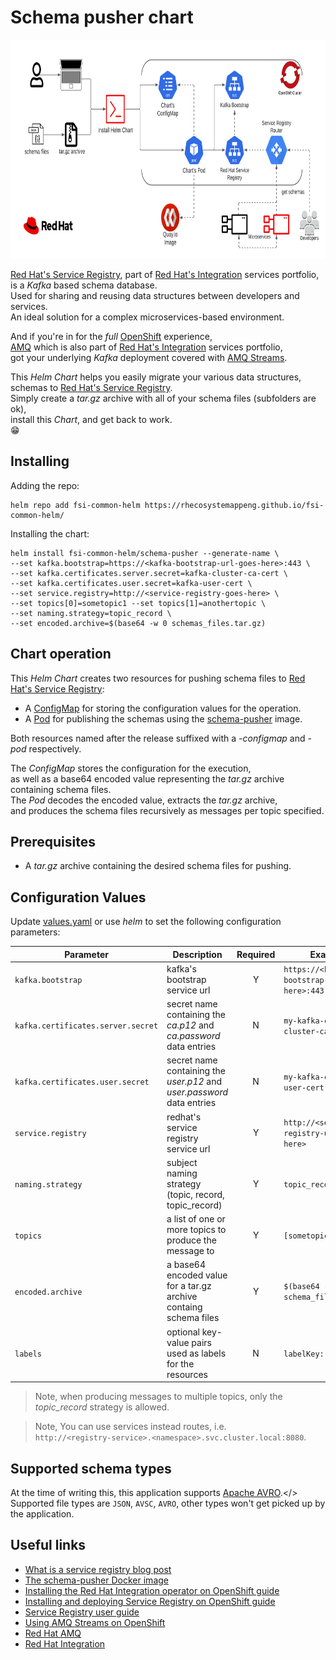 # Schema pusher chart

<!-- markdownlint-disable -->
<a href="https://www.redhat.com/en">
    <img src="https://raw.githubusercontent.com/RHEcosystemAppEng/fsi-common-helm/main/schema-pusher/images/schema_pusher_helm_chart_flow.png" width="800" height="350" alt="">
</a>
<!-- markdownlint-restore -->

[Red Hat's Service Registry][10], part of [Red Hat's Integration][11] services portfolio,</br>
is a *Kafka* based schema database.</br>
Used for sharing and reusing data structures between developers and services.</br>
An ideal solution for a complex microservices-based environment.</br>

And if you're in for the *full* [OpenShift][12] experience,</br>
[AMQ][13] which is also part of [Red Hat's Integration][11] services portfolio,</br>
got your underlying *Kafka* deployment covered with [AMQ Streams][14].

This *Helm Chart* helps you easily migrate your various data structures, schemas to [Red Hat's Service Registry][10].</br>
Simply create a *tar.gz* archive with all of your schema files (subfolders are ok),</br>
install this *Chart*, and get back to work.</br>
:grin:

## Installing

Adding the repo:

```shell
helm repo add fsi-common-helm https://rhecosystemappeng.github.io/fsi-common-helm/
```

Installing the chart:

```shell
helm install fsi-common-helm/schema-pusher --generate-name \
--set kafka.bootstrap=https://<kafka-bootstrap-url-goes-here>:443 \
--set kafka.certificates.server.secret=kafka-cluster-ca-cert \
--set kafka.certificates.user.secret=kafka-user-cert \
--set service.registry=http://<service-registry-goes-here> \
--set topics[0]=sometopic1 --set topics[1]=anothertopic \
--set naming.strategy=topic_record \
--set encoded.archive=$(base64 -w 0 schemas_files.tar.gz)
```

## Chart operation

This *Helm Chart* creates two resources for pushing schema files to [Red Hat's Service Registry][10]:

- A [ConfigMap](templates/configmap.yaml) for storing the configuration values for the operation.
- A [Pod](templates/pod.yaml) for publishing the schemas using the [schema-pusher][15] image.

Both resources named after the release suffixed with a *-configmap* and *-pod* respectively.

The *ConfigMap* stores the configuration for the execution,</br>
as well as a base64 encoded value representing the *tar.gz* archive containing schema files.</br>
The *Pod* decodes the encoded value, extracts the *tar.gz* archive,</br>
and produces the schema files recursively as messages per topic specified.

## Prerequisites

- A *tar.gz* archive containing the desired schema files for pushing.

## Configuration Values

Update [values.yaml](values.yaml) or use *helm* to set the following configuration parameters:

| Parameter                          | Description                                                            | Required | Example                                       |
| ---------------------------------- | ---------------------------------------------------------------------- | :------: | --------------------------------------------- |
| `kafka.bootstrap`                  | kafka's bootstrap service url                                          | Y        | `https://<kafka-bootstrap-url-goes-here>:443` |
| `kafka.certificates.server.secret` | secret name containing the *ca.p12* and *ca.password* data entries     | N        | `my-kafka-cluster-cluster-ca-cert`            |
| `kafka.certificates.user.secret`   | secret name containing the *user.p12* and *user.password* data entries | N        | `my-kafka-cluster-user-cert`                  |
| `service.registry`                 | redhat's service registry service url                                  | Y        | `http://<service-registry-url-goes-here>`     |
| `naming.strategy`                  | subject naming strategy (topic, record, topic_record)                  | Y        | `topic_record`                                |
| `topics`                           | a list of one or more topics to produce the message to                 | Y        | `[sometopic]`                                 |
| `encoded.archive`                  | a base64 encoded value for a tar.gz archive containg schema files      | Y        | `$(base64 -w 0 schema_files.tar.gz)`          |
| `labels`                           | optional key-value pairs used as labels for the resources              | N        | `labelKey: labelValue`                        |

> Note, when producing messages to multiple topics, only the *topic_record* strategy is allowed. </br>

> Note, You can use services instead routes, i.e.</br>
> `http://<registry-service>.<namespace>.svc.cluster.local:8080`.

## Supported schema types

At the time of writing this, this application supports [Apache AVRO][16].</>
Supported file types are `JSON`, `AVSC`, `AVRO`, other types won't get picked up by the application.

## Useful links

- [What is a service registry blog post][23]
- [The schema-pusher Docker image][15]
- [Installing the Red Hat Integration operator on OpenShift guide][17]
- [Installing and deploying Service Registry on OpenShift guide][18]
- [Service Registry user guide][19]
- [Using AMQ Streams on OpenShift][20]
- [Red Hat AMQ][21]
- [Red Hat Integration][22]

<!-- links -->
[10]: https://www.redhat.com/en/technologies/cloud-computing/openshift/openshift-service-registry
[11]: https://www.redhat.com/en/products/integration
[12]: https://www.redhat.com/en/technologies/cloud-computing/openshift
[13]: https://www.redhat.com/en/technologies/jboss-middleware/amq
[14]: https://www.redhat.com/en/resources/amq-streams-datasheet
[15]: https://quay.io/repository/ecosystem-appeng/schema-pusher
[16]: https://avro.apache.org/
[17]: https://access.redhat.com/documentation/en-us/red_hat_integration/2021.q3/html/installing_the_red_hat_integration_operator_on_openshift/index
[18]: https://access.redhat.com/documentation/en-us/red_hat_integration/2021.q3/html/installing_and_deploying_service_registry_on_openshift/index
[19]: https://access.redhat.com/documentation/en-us/red_hat_integration/2021.q3/html/service_registry_user_guide/index
[20]: https://access.redhat.com/documentation/en-us/red_hat_amq/2021.q3/html/using_amq_streams_on_openshift/index
[21]: https://access.redhat.com/products/red-hat-amq/
[22]: https://access.redhat.com/products/red-hat-integration
[23]: https://www.redhat.com/en/topics/integration/what-is-a-service-registry
